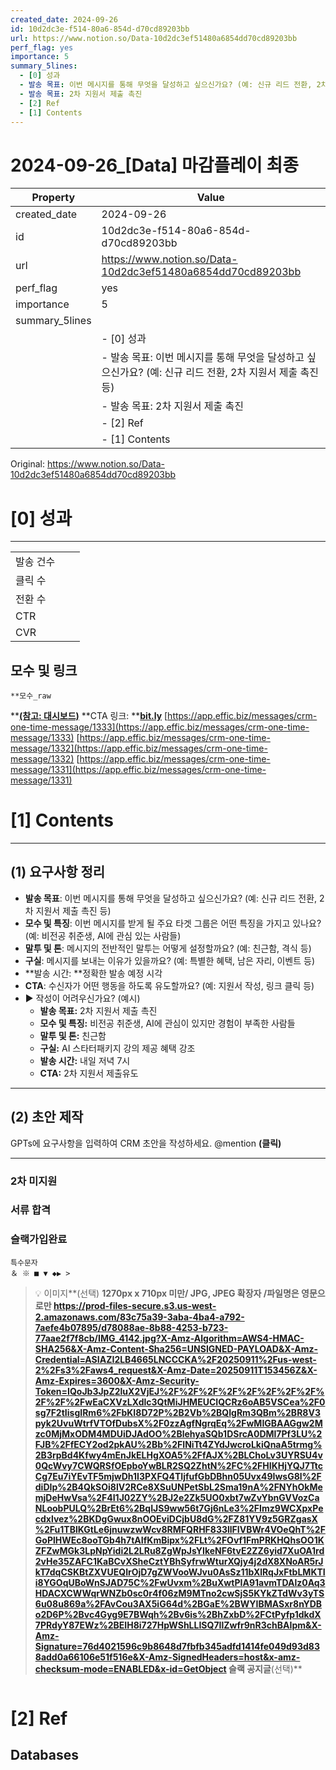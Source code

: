 ```yaml
---
created_date: 2024-09-26
id: 10d2dc3e-f514-80a6-854d-d70cd89203bb
url: https://www.notion.so/Data-10d2dc3ef51480a6854dd70cd89203bb
perf_flag: yes
importance: 5
summary_5lines:
  - [0] 성과
  - 발송 목표: 이번 메시지를 통해 무엇을 달성하고 싶으신가요? (예: 신규 리드 전환, 2차 지원서 제출 촉진 등)
  - 발송 목표: 2차 지원서 제출 촉진
  - [2] Ref
  - [1] Contents
---
```


# 2024-09-26_[Data] 마감플레이 최종

| Property | Value |
| --- | --- |
| created_date | 2024-09-26 |
| id | 10d2dc3e-f514-80a6-854d-d70cd89203bb |
| url | https://www.notion.so/Data-10d2dc3ef51480a6854dd70cd89203bb |
| perf_flag | yes |
| importance | 5 |
| summary_5lines | |
|  | - [0] 성과 |
|  | - 발송 목표: 이번 메시지를 통해 무엇을 달성하고 싶으신가요? (예: 신규 리드 전환, 2차 지원서 제출 촉진 등) |
|  | - 발송 목표: 2차 지원서 제출 촉진 |
|  | - [2] Ref |
|  | - [1] Contents |

Original: https://www.notion.so/Data-10d2dc3ef51480a6854dd70cd89203bb

# [0] 성과

---
|  |  |  |
| --- | --- | --- |
| 발송 건수 |  |  |
| 클릭 수  |  |  |
| 전환 수 |  |  |
| CTR |  |  |
| CVR |  |  |

## 모수 및 링크
    **모수_raw 
**[**(참고: 대시보드)**](https://docs.google.com/spreadsheets/d/1dMt6l5wGOjA-87skJYZ8SHbMiefYtORfR_Ck3j2KT6Y/edit?gid=1199832783#gid=1199832783)
    **CTA 링크: **[**bit.ly**](http://bit.ly/)
    [https://app.effic.biz/messages/crm-one-time-message/1333](https://app.effic.biz/messages/crm-one-time-message/1333)
    [https://app.effic.biz/messages/crm-one-time-message/1332](https://app.effic.biz/messages/crm-one-time-message/1332)
    [https://app.effic.biz/messages/crm-one-time-message/1331](https://app.effic.biz/messages/crm-one-time-message/1331)

# [1] Contents

---

## **(1) 요구사항 정리**
- **발송 목표**: 이번 메시지를 통해 무엇을 달성하고 싶으신가요? (예: 신규 리드 전환, 2차 지원서 제출 촉진 등)
- **모수 및 특징**: 이번 메시지를 받게 될 주요 타겟 그룹은 어떤 특징을 가지고 있나요? (예: 비전공 취준생, AI에 관심 있는 사람들)
- **말투 및 톤**: 메시지의 전반적인 말투는 어떻게 설정할까요? (예: 친근함, 격식 등)
- **구실**: 메시지를 보내는 이유가 있을까요? (예: 특별한 혜택, 남은 자리, 이벤트 등)
- **발송 시간: **정확한 발송 예정 시각
- **CTA**: 수신자가 어떤 행동을 하도록 유도할까요? (예: 지원서 작성, 링크 클릭 등)
- ▶ 작성이 어려우신가요? (예시)
  - **발송 목표:** 2차 지원서 제출 촉진
  - **모수 및 특징:** 비전공 취준생, AI에 관심이 있지만 경험이 부족한 사람들
  - **말투 및 톤:** 친근함
  - **구실:** AI 스타터패키지 강의 제공 혜택 강조
  - **발송 시간:** 내일 저녁 7시
  - **CTA:** 2차 지원서 제출유도

---

## (2) 초안 제작
GPTs에 요구사항을 입력하여 CRM 초안을 작성하세요.
@mention **(클릭)**

---

### 2차 미지원

### 서류 합격

### 슬랙가입완료
    특수문자
    ＆ ※ ■ ▼ ◆▶ >
> 💡 이미지**(선택)  **1270px x 710px 미만/ JPG, JPEG 확장자 /파일명은 영문으로만
https://prod-files-secure.s3.us-west-2.amazonaws.com/83c75a39-3aba-4ba4-a792-7aefe4b07895/d78088ae-8b88-4253-b723-77aae2f7f8cb/IMG_4142.jpg?X-Amz-Algorithm=AWS4-HMAC-SHA256&X-Amz-Content-Sha256=UNSIGNED-PAYLOAD&X-Amz-Credential=ASIAZI2LB4665LNCCCKA%2F20250911%2Fus-west-2%2Fs3%2Faws4_request&X-Amz-Date=20250911T153456Z&X-Amz-Expires=3600&X-Amz-Security-Token=IQoJb3JpZ2luX2VjEJ%2F%2F%2F%2F%2F%2F%2F%2F%2F%2F%2FwEaCXVzLXdlc3QtMiJHMEUCIQCRz6oAB5VSCea%2F0sg7F2tIisgIRm6%2FbKI8D72P%2B2Vb%2BQIgRm3QBm%2BR8V3pyk2UvuWtrfVTOfDubsX%2F0zzAgfNgrqEq%2FwMIGBAAGgw2Mzc0MjMxODM4MDUiDJAdOO%2BlehyaSQb1DSrcA0DMl7Pf3LU%2FJB%2FfECY2od2pkAU%2Bb%2FINiTt4ZYdJwcroLkiQnaA5trmg%2B3rpBd4Kfwy4mEnJkELHgXOA5%2FfAJX%2BLChoLv3UYRSU4v0QcWvy7CWQRSfOEpboYwBLR2SQ2ZhtN%2FC%2FHIKHjYQJ7TtcCg7Eu7iYEvTF5mjwDh1I3PXFQ4TIjfufGbDBhn05Uvx49IwsG8l%2FdiDIp%2B4QkSOi8lV2RCe8XSuUNPetSbL2Sma19nA%2FNYhOkMemjDeHwVsa%2F4I1J02ZY%2BJ2e2Zk5UO0xbt7wZvYbnGVVozCaNLoobPULQ%2BrEt6%2BqIJS9ww56t7Gj6nLe3%2FImz9WCXpxPecdxlvez%2BKDgGwux8nOOEviDCjbU8dG%2FZ81YV9z5GRZgasX%2Fu1TBlKGtLe6jnuwzwWcv8RMFQRHF833llFIVBWr4VOeQhT%2FGoPlHWEc8ooTGb4h7tAIfKmBipx%2FLt%2FOvf1FmPRKHQhsOO1KZFZwMGk3LpNpYidi2L2LRu8ZgWpJsYIkeNF6tvE2ZZ6yid7XuOA1rd2vHe35ZAFC1KaBCvXSheCztYBhSyfrwWturXQjy4j2dX8XNoAR5rJkT7dqCSKBtZXVUEQIrOjD7gZWVooWJvu0AsSz11bXlRqJxFtbLMKTIi8YGOqUBoWnSJAD75C%2FwUvxm%2BuXwtPIA91avmTDAlz0Aq3HDACXCWWqrWNZb0sc0r4f06zM9MTno2cwSjS5KYkZTdWv3yTS6u08u869a%2FAvCou3AX5iG64d%2BGaE%2BWYIBMASxr8nYDBo2D6P%2Bvc4Gyg9E7BWqh%2Bv6is%2BhZxbD%2FCtPyfp1dkdX7PRdyY87EWz%2BEIH8i727HpWShLLISQ7IlZwfr9nR3chBAIpm&X-Amz-Signature=76d4021596c9b8648d7fbfb345adfd1414fe049d93d838add0a66106e51f516e&X-Amz-SignedHeaders=host&x-amz-checksum-mode=ENABLED&x-id=GetObject
슬랙 공지글**(선택)**
```plain text

```

# [2] Ref

## Databases

